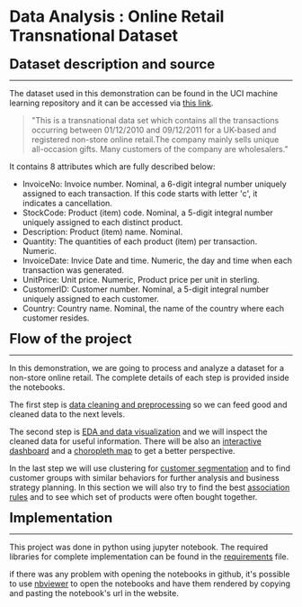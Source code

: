 # Data Analysis : Online Retail Transnational Dataset
 <font size = '5'><b> Dataset description and source </b></font>
 <hr>
The dataset used in this demonstration can be found in the UCI machine learning repository and it can be accessed via <a href = 'http://archive.ics.uci.edu/ml/datasets/Online+Retail'>this link</a>.

<blockquote>"This is a transnational data set which contains all the transactions occurring between 01/12/2010 and 09/12/2011 for a UK-based and registered non-store online retail.The company mainly sells unique all-occasion gifts. Many customers of the company are wholesalers."</blockquote>

It contains 8 attributes which are fully described below:
* InvoiceNo: Invoice number. Nominal, a 6-digit integral number uniquely assigned to each transaction. If this code starts with letter 'c', it indicates a cancellation.  
* StockCode: Product (item) code. Nominal, a 5-digit integral number uniquely assigned to each distinct product.  
* Description: Product (item) name. Nominal.  
* Quantity: The quantities of each product (item) per transaction. Numeric.  
* InvoiceDate: Invice Date and time. Numeric, the day and time when each transaction was generated.  
* UnitPrice: Unit price. Numeric, Product price per unit in sterling.  
* CustomerID: Customer number. Nominal, a 5-digit integral number uniquely assigned to each customer.  
* Country: Country name. Nominal, the name of the country where each customer resides.


 <font size = '5'><b> Flow of the project </b></font><hr>
 
In this demonstration, we are going to process and analyze a dataset for a non-store online retail. The complete details of each step is provided inside the notebooks.

The first step is <a href='https://github.com/amir-hojjati/Data-Analysis-Online-Retail-Transactions/blob/master/Data-Preprocessing/Preprocessing-and-Cleaning.ipynb'>data cleaning and preprocessing</a> so we can feed good and cleaned data to the next levels.

The second step is <a href='https://github.com/amir-hojjati/Data-Analysis-Online-Retail-Transactions/blob/master/Data-Visualization/1-Visualization-and-Reports.ipynb'>EDA and data visualization</a> and we will inspect the cleaned data for useful information.
There will be also an <a href='https://github.com/amir-hojjati/Data-Analysis-Online-Retail-Transactions/blob/master/Data-Visualization/3-Dashboard-Sales.ipynb'>interactive dashboard</a> and a <a href='https://github.com/amir-hojjati/Data-Analysis-Online-Retail-Transactions/blob/master/Data-Visualization/2-Choropleth-Map.ipynb'>choropleth map</a> to get a better perspective.

In the last step we will use clustering for <a href='https://github.com/amir-hojjati/Data-Analysis-Online-Retail-Transactions/blob/master/Customer-Segmentation-and-Association-Rule-Learning/Customer-Segmentation-Clustering.ipynb'>customer segmentation</a> and to find customer groups with similar behaviors for further analysis and business strategy planning.
In this section we will also try to find the best <a href='https://github.com/amir-hojjati/Data-Analysis-Online-Retail-Transactions/blob/master/Customer-Segmentation-and-Association-Rule-Learning/Association-Rule-Mining.ipynb'>association rules</a> and to see which set of products were often bought together.

<font size = '5'><b> Implementation </b></font>
<hr>
This project was done in python using jupyter notebook. The required libraries for complete implementation can be found in the <a href='https://github.com/amir-hojjati/Data-Analysis-Online-Retail-Transactions/blob/master/Requirements.txt'>requirements</a> file.

if there was any problem with opening the notebooks in github, it's possible to use <a href='https://nbviewer.jupyter.org/'>nbviewer</a> to open the notebooks and have them rendered by copying and pasting the notebook's url in the website.
